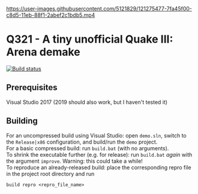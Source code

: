
https://user-images.githubusercontent.com/5121829/121275477-7fa45f00-c8d5-11eb-88f1-2abef2c1bdb5.mp4

# Q321 - A tiny unofficial Quake III: Arena demake
[![Build status](https://ci.appveyor.com/api/projects/status/m9bhlscm8gqiev4e?svg=true)](https://ci.appveyor.com/project/andrei-drexler/q321)

## Prerequisites
Visual Studio 2017 (2019 should also work, but I haven't tested it)

## Building
For an uncompressed build using Visual Studio: open `demo.sln`, switch to the `Release|x86` configuration, and build/run the `demo` project.\
For a basic compressed build: run `build.bat` (with no arguments).\
To shrink the executable further (e.g. for release): run `build.bat` *again* with the argument `improve`. Warning: this could take a while!\
To reproduce an already-released build: place the corresponding repro file in the project root directory and run
```
build repro <repro_file_name>
```
